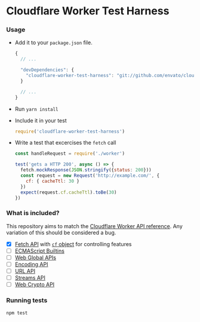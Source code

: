 # Cloudflare Worker Test Harness

### Usage

- Add it to your `package.json` file.

  ```js
  {
    // ...

    "devDependencies": {
      "cloudflare-worker-test-harness": "git://github.com/envato/cloudflare-worker-test-harness.git#master"
    }

    // ...
  }
  ```

- Run `yarn install`
- Include it in your test

  ```js
  require('cloudflare-worker-test-harness')
  ```

- Write a test that excercises the `fetch` call

  ```js
  const handleRequest = require('./worker')

  test('gets a HTTP 200', async () => {
    fetch.mockResponse(JSON.stringify({status: 200}))
    const request = new Request('http://example.com/', {
      cf: { cacheTtl: 30 }
    })
    expect(request.cf.cacheTtl).toBe(30)
  })
  ```

### What is included?

This repository aims to match the [Cloudflare Worker API
reference][worker_api_reference]. Any variation of this should be
considered a bug.

- [x] [Fetch API][fetch_api_docs] with [`cf` object][cf_feature_docs] for controlling features
- [ ] [ECMAScript Builtins][emcascript_api_docs]
- [ ] [Web Global APIs][web_global_api_docs]
- [ ] [Encoding API][encoding_api_docs]
- [ ] [URL API][url_api_docs]
- [ ] [Streams API][streams_api_docs]
- [ ] [Web Crypto API][web_crypto_api_docs]

### Running tests

```
npm test
```

[worker_api_reference]: https://developers.cloudflare.com/workers/reference/
[fetch_api_docs]: https://developer.mozilla.org/docs/Web/API/Fetch_API
[cf_feature_docs]: https://developers.cloudflare.com/workers/reference/cloudflare-features/
[emcascript_api_docs]: https://developer.mozilla.org/en-US/docs/Web/JavaScript/Reference
[web_global_api_docs]: https://developer.mozilla.org/docs/Web/API/WindowOrWorkerGlobalScope
[encoding_api_docs]: https://developer.mozilla.org/docs/Web/API/Encoding_API
[url_api_docs]: https://developer.mozilla.org/docs/Web/API/URL
[streams_api_docs]: https://developer.mozilla.org/docs/Web/API/Streams_API
[web_crypto_api_docs]: https://developer.mozilla.org/docs/Web/API/Web_Crypto_API
